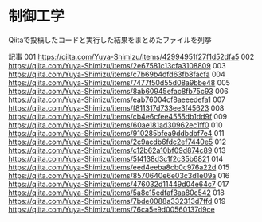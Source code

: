 # 制御工学
Qiitaで投稿したコードと実行した結果をまとめたファイルを列挙

記事
001 https://qiita.com/Yuya-Shimizu/items/42994951f27f1d52dfa5
002 https://qiita.com/Yuya-Shimizu/items/2e67581c13cfa3108809
003 https://qiita.com/Yuya-Shimizu/items/c7b69b4dfd63fb8facfa
004 https://qiita.com/Yuya-Shimizu/items/7477f50d55d08a9bbe48
005 https://qiita.com/Yuya-Shimizu/items/8ab60945efac8fb75c93
006 https://qiita.com/Yuya-Shimizu/items/eab76004cf8aeeedefa1
007 https://qiita.com/Yuya-Shimizu/items/f811317d733ee3f45623
008 https://qiita.com/Yuya-Shimizu/items/cb4e6cfee4555db1dd9f
009 https://qiita.com/Yuya-Shimizu/items/60ae181ad30962ec1ff0
010 https://qiita.com/Yuya-Shimizu/items/910285bfea9ddbdbf7e4
011 https://qiita.com/Yuya-Shimizu/items/2c9acdb6fdc2ef7440e5
012 https://qiita.com/Yuya-Shimizu/items/c12b62a10bf09d874c89
013 https://qiita.com/Yuya-Shimizu/items/5f4138d3c1f2c35b6821
014 https://qiita.com/Yuya-Shimizu/items/eed4eeba8cb0c976a22d
015 https://qiita.com/Yuya-Shimizu/items/8570640e6e03c3d1e09a
016 https://qiita.com/Yuya-Shimizu/items/476032d11449d04e64c7
017 https://qiita.com/Yuya-Shimizu/items/5a8c15edfaf3aa80c542
018 https://qiita.com/Yuya-Shimizu/items/7bde0088a332313d7ffd
019 https://qiita.com/Yuya-Shimizu/items/76ca5e9d00560137d9ce
